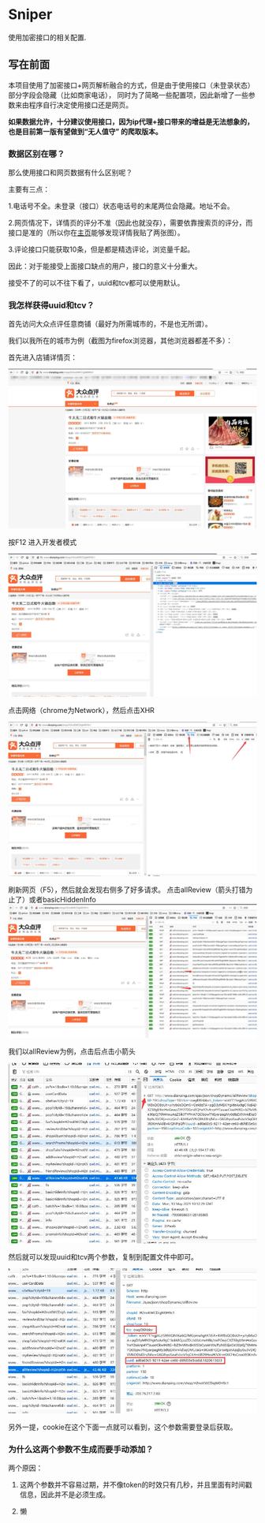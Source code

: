 # Sniper

使用加密接口的相关配置.

## 写在前面

本项目使用了加密接口+网页解析融合的方式，但是由于使用接口（未登录状态）部分字段会隐藏（比如商家电话），
同时为了简略一些配置项，因此新增了一些参数来由程序自行决定使用接口还是网页。

**如果数据允许，十分建议使用接口，因为ip代理+接口带来的增益是无法想象的，也是目前第一版有望做到“无人值守”
的爬取版本。**

### 数据区别在哪？

那么使用接口和网页数据有什么区别呢？

主要有三点：

1.电话号不全。未登录（接口）状态电话号的末尾两位会隐藏。地址不会。

2.网页情况下，详情页的评分不准（因此也就没存），需要依靠搜索页的评分，而接口是准的（所以你在[主页](https://github.com/Sniper970119/dianping_spider#%E5%95%86%E5%AE%B6%E8%AF%A6%E6%83%85%E9%A1%B5%E5%B1%95%E7%A4%BA )能够发现详情我贴了两张图）。

3.评论接口只能获取10条，但是都是精选评论，浏览量千起。

因此：对于能接受上面接口缺点的用户，接口的意义十分重大。

接受不了的可以不往下看了，uuid和tcv都可以使用默认。

### 我怎样获得uuid和tcv？

首先访问大众点评任意商铺（最好为所需城市的，不是也无所谓）。

我们以我所在的城市为例（截图为firefox浏览器，其他浏览器都差不多）：

首先进入店铺详情页：

![image](../imgs/show1.jpg)

按F12 进入开发者模式

![image](../imgs/show2.jpg)

点击网络（chrome为Network），然后点击XHR

![image](../imgs/show3.jpg)

刷新网页（F5），然后就会发现右侧多了好多请求。
点击allReview（箭头打错为止了）或者basicHiddenInfo
![image](../imgs/show4.jpg)

我们以allReview为例，点击后点击小箭头

![image](../imgs/show5.jpg)

然后就可以发现uuid和tcv两个参数，复制到配置文件中即可。

![image](../imgs/show6.jpg)

另外一提，cookie在这个下面一点就可以看到，这个参数需要登录后获取。

### 为什么这两个参数不生成而要手动添加？

两个原因：

1. 这两个参数并不容易过期，并不像token的时效只有几秒，并且里面有时间戳信息，因此并不是必须生成。

2. 懒